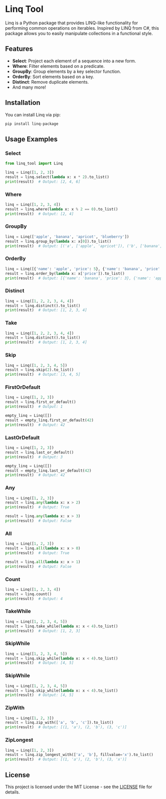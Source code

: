 # Linq Tool

Linq is a Python package that provides LINQ-like functionality for performing common operations on iterables. Inspired by LINQ from C#, this package allows you to easily manipulate collections in a functional style.

## Features

- **Select**: Project each element of a sequence into a new form.
- **Where**: Filter elements based on a predicate.
- **GroupBy**: Group elements by a key selector function.
- **OrderBy**: Sort elements based on a key.
- **Distinct**: Remove duplicate elements.
- And many more!

## Installation

You can install Linq via pip:

```bash
pip install linq-package
```


## Usage Examples

### Select

```python
from linq_tool import Linq

linq = Linq([1, 2, 3])
result = linq.select(lambda x: x * 2).to_list()
print(result)  # Output: [2, 4, 6]
```

### Where

```python
linq = Linq([1, 2, 3, 4])
result = linq.where(lambda x: x % 2 == 0).to_list()
print(result)  # Output: [2, 4]
```

### GroupBy

```python
linq = Linq(['apple', 'banana', 'apricot', 'blueberry'])
result = linq.group_by(lambda x: x[0]).to_list()
print(result)  # Output: [('a', ['apple', 'apricot']), ('b', ['banana', 'blueberry'])]
```

### OrderBy

```python
linq = Linq([{'name': 'apple', 'price': 5}, {'name': 'banana', 'price': 3}])
result = linq.order_by(lambda x: x['price']).to_list()
print(result)  # Output: [{'name': 'banana', 'price': 3}, {'name': 'apple', 'price': 5}]
```

### Distinct

```python
linq = Linq([1, 2, 2, 3, 4, 4])
result = linq.distinct().to_list()
print(result)  # Output: [1, 2, 3, 4]
```

### Take

```python
linq = Linq([1, 2, 2, 3, 4, 4])
result = linq.distinct().to_list()
print(result)  # Output: [1, 2, 3, 4]
```

### Skip

```python
linq = Linq([1, 2, 3, 4, 5])
result = linq.skip(2).to_list()
print(result)  # Output: [3, 4, 5]
```

### FirstOrDefault

```python
linq = Linq([1, 2, 3])
result = linq.first_or_default()
print(result)  # Output: 1

empty_linq = Linq([])
result = empty_linq.first_or_default(42)
print(result)  # Output: 42
```

### LastOrDefault

```python
linq = Linq([1, 2, 3])
result = linq.last_or_default()
print(result)  # Output: 3

empty_linq = Linq([])
result = empty_linq.last_or_default(42)
print(result)  # Output: 42
```

### Any

```python
linq = Linq([1, 2, 3])
result = linq.any(lambda x: x > 2)
print(result)  # Output: True

result = linq.any(lambda x: x > 3)
print(result)  # Output: False
```

### All

```python
linq = Linq([1, 2, 3])
result = linq.all(lambda x: x > 0)
print(result)  # Output: True

result = linq.all(lambda x: x > 1)
print(result)  # Output: False
```

### Count

```python
linq = Linq([1, 2, 3, 4])
result = linq.count()
print(result)  # Output: 4
```

### TakeWhile

```python
linq = Linq([1, 2, 3, 4, 5])
result = linq.take_while(lambda x: x < 4).to_list()
print(result)  # Output: [1, 2, 3]
```

### SkipWhile

```python
linq = Linq([1, 2, 3, 4, 5])
result = linq.skip_while(lambda x: x < 4).to_list()
print(result)  # Output: [4, 5]
```

### SkipWhile

```python
linq = Linq([1, 2, 3, 4, 5])
result = linq.skip_while(lambda x: x < 4).to_list()
print(result)  # Output: [4, 5]
```

### ZipWith

```python
linq = Linq([1, 2, 3])
result = linq.zip_with(['a', 'b', 'c']).to_list()
print(result)  # Output: [(1, 'a'), (2, 'b'), (3, 'c')]
```

### ZipLongest

```python
linq = Linq([1, 2, 3])
result = linq.zip_longest_with(['a', 'b'], fillvalue='x').to_list()
print(result)  # Output: [(1, 'a'), (2, 'b'), (3, 'x')]
```


## License

This project is licensed under the MIT License - see the [LICENSE](LICENSE) file for details.
